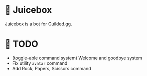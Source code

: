 # 🧃 Juicebox
Juicebox is a bot for Guilded.gg.

# 📃 TODO 
* (toggle-able command system) Welcome and goodbye system
* Fix utility `avatar` command
* Add Rock, Papers, Scissors command
